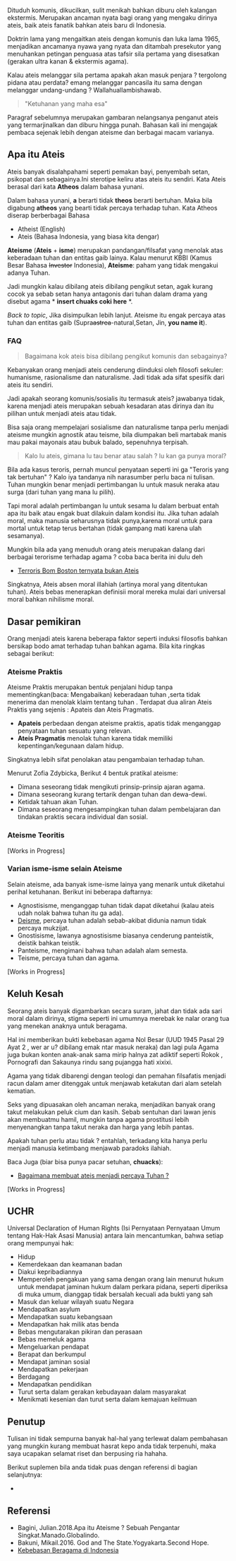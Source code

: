 Dituduh komunis, dikucilkan, sulit menikah bahkan diburu oleh kalangan ekstermis. Merupakan ancaman nyata bagi orang yang mengaku dirinya ateis,
baik ateis fanatik bahkan ateis baru di Indonesia.

Doktrin lama yang mengaitkan ateis dengan komunis dan luka lama 1965, menjadikan ancamanya nyawa yang nyata dan ditambah
presekutor yang menuhankan petingan penguasa atas tafsir sila pertama yang disesatkan (gerakan ultra kanan & ekstermis agama).

Kalau ateis melanggar sila pertama apakah akan masuk penjara ? tergolong pidana atau perdata? emang melanggar pancasila itu sama dengan melanggar undang-undang ?
Wallahuallambishawab.

> "Ketuhanan yang maha esa"

Paragraf sebelumnya merupakan gambaran nelangsanya penganut ateis yang termarjinalkan dan diburu hingga punah. Bahasan kali ini mengajak 
pembaca sejenak lebih dengan ateisme dan berbagai macam varianya.

## Apa itu Ateis

Ateis banyak disalahpahami seperti pemakan bayi, penyembah setan, psikopat dan sebagainya.Ini sterotipe keliru atas ateis itu sendiri.
Kata Ateis berasal dari kata **Atheos** dalam bahasa yunani.

Dalam bahasa yunani, **a** berarti tidak **theos** berarti bertuhan. Maka bila digabung **atheos**
yang bearti tidak percaya terhadap tuhan. Kata Atheos diserap berberbagai Bahasa 
 - Atheist (English)
 - Ateis (Bahasa Indonesia, yang biasa kita dengar) 

**Ateisme** (**Ateis** + **isme**) merupakan pandangan/filsafat yang menolak atas keberadaan tuhan dan entitas gaib lainya.
Kalau menurut KBBI (Kamus Besar Bahasa ~~Investor~~ Indonesia), **Ateisme**: paham yang tidak mengakui adanya Tuhan.

Jadi mungkin kalau dibilang ateis dibilang pengikut setan, agak kurang cocok ya sebab setan hanya antagonis dari tuhan dalam drama yang disebut agama * **insert chuaks coki here** *. 

_Back to topic_, Jika disimpulkan lebih lanjut. Ateisme itu engak percaya atas tuhan dan entitas gaib (Supra~~astrea~~-natural,Setan, Jin, **you name it**).

### FAQ
> Bagaimana kok ateis bisa dibilang pengikut komunis dan sebagainya?

Kebanyakan orang menjadi ateis cenderung diinduksi oleh filosofi sekuler: humanisme, rasionalisme dan naturalisme. Jadi tidak ada sifat spesifik dari ateis itu sendiri.

Jadi apakah seorang komunis/sosialis itu termasuk ateis? jawabanya tidak, karena menjadi ateis merupakan sebuah kesadaran atas dirinya dan itu pilihan untuk menjadi ateis atau tidak.

Bisa saja orang mempelajari sosialisme dan naturalisme tanpa perlu menjadi ateisme mungkin agnostik atau teisme, bila diumpakan beli martabak manis mau pakai mayonais atau bubuk balado, sepenuhnya terpisah.

> Kalo lu ateis, gimana lu tau benar atau salah ? lu kan ga punya moral?

Bila ada kasus teroris, pernah muncul penyataan seperti ini ga "Teroris yang tak bertuhan" ? Kalo iya tandanya nih narasumber perlu baca ni tulisan.
Tuhan mungkin benar menjadi pertimbangan lu untuk masuk neraka atau surga (dari tuhan yang mana lu pilih).

Tapi moral adalah pertimbangan lu untuk sesama lu dalam berbuat entah apa itu baik atau engak buat dilakuin dalam kondisi itu. Jika tuhan adalah moral, maka manusia seharusnya tidak punya,karena moral untuk para mortal untuk tetap terus bertahan (tidak gampang mati karena ulah sesamanya).

Mungkin bila ada yang menuduh orang ateis merupakan dalang dari berbagai terorisme terhadap agama ? coba baca berita ini dulu deh
- [Terroris Bom Boston ternyata bukan Ateis](https://www.kompasiana.com/kuswara/5528d9b66ea83460028b45b8/teroris-boston-ternyata-bukan-atheis)

Singkatnya, Ateis absen moral illahiah (artinya moral yang ditentukan tuhan). Ateis bebas menerapkan definisii moral mereka mulai dari universal moral bahkan nihilisme moral.
## Dasar pemikiran

Orang menjadi ateis karena beberapa faktor seperti induksi filosofis bahkan bersikap bodo amat terhadap tuhan bahkan agama. Bila kita ringkas sebagai berikut:

### Ateisme Praktis
Ateisme Praktis merupakan bentuk penjalani hidup tanpa mementingkan(baca: Mengabaikan) keberadaan tuhan ,serta tidak menerima dan menolak klaim tentang tuhan .
Terdapat dua aliran Ateis Praktis yang sejenis : Apateis dan Ateis Pragmatis.

- **Apateis** perbedaan dengan ateisme praktis, apatis tidak menganggap penyataan tuhan sesuatu yang relevan. 
- **Ateis Pragmatis** menolak tuhan karena tidak memiliki kepentingan/kegunaan dalam hidup.

Singkatnya lebih sifat penolakan atau pengambaian terhadap tuhan.

Menurut Zofia Zdybicka, Berikut 4 bentuk pratikal ateisme:
- Dimana seseorang tidak mengikuti prinsip-prinsip ajaran agama.
- Dimana seseorang kurang tertarik dengan tuhan dan dewa-dewi.
- Ketidak tahuan akan Tuhan.
- Dimana seseorang mengesampingkan tuhan dalam pembelajaran dan tindakan praktis secara individual dan sosial.


### Ateisme Teoritis

[Works in Progress]

### Varian isme-isme selain Ateisme

Selain ateisme, ada banyak isme-isme lainya yang menarik untuk diketahui perihal ketuhanan. Berikut ini beberapa daftarnya:

- Agnostisisme, menganggap tuhan tidak dapat diketahui (kalau ateis udah nolak bahwa tuhan itu ga ada).
- [Deisme](https://www.youtube.com/watch?v=WcTk7GkYlLg), percaya tuhan adalah sebab-akibat didunia namun tidak percaya mukzijat.
- Gnostisisme, lawanya agnostisisme biasanya cenderung panteistik, deistik bahkan teistik.
- Panteisme, mengimani bahwa tuhan adalah alam semesta.
- Teisme, percaya tuhan dan agama.

[Works in Progress]

## Keluh Kesah

Seorang ateis banyak digambarkan secara suram, jahat dan tidak ada sari moral dalam dirinya, stigma seperti ini umumnya merebak ke nalar orang tua yang menekan anaknya untuk beragama.

Hal ini memberikan bukti kebebasan agama Nol Besar (UUD 1945 Pasal 29 Ayat 2 , wer ar u? dibilang emak ntar masuk neraka) dan lagi pula Agama juga bukan konten anak-anak sama mirip halnya zat adiktif seperti Rokok , Pornografi dan Sakaunya rindu sang pujangga hati xixixi.

Agama yang tidak dibarengi dengan teologi dan pemahan filsafatis menjadi racun dalam amer ditenggak untuk menjawab ketakutan dari alam setelah kematian.

Seks yang dipuasakan oleh ancaman neraka, menjadikan banyak orang takut melakukan peluk cium dan kasih. Sebab sentuhan dari lawan jenis akan membuatmu hamil, mungkin tanpa agama prostitusi lebih menyenangkan tanpa takut neraka dan harga yang lebih pantas.

Apakah tuhan perlu atau tidak ? entahlah, terkadang kita hanya perlu menjadi manusia ketimbang menjawab paradoks ilahiah.  

Baca Juga (biar bisa punya pacar setuhan, **chuacks**):

- [Bagaimana membuat ateis menjadi percaya Tuhan ?](https://www.youtube.com/watch?v=16zKVF1W_eg)

[Works in Progress]

## UCHR
Universal Declaration of Human Rights (Isi Pernyataan Pernyataan Umum tentang Hak-Hak Asasi Manusia) antara lain mencantumkan, bahwa setiap orang mempunyai hak:

- Hidup
- Kemerdekaan dan keamanan badan
- Diakui kepribadiannya
- Memperoleh pengakuan yang sama dengan orang lain menurut hukum untuk mendapat jaminan hukum dalam perkara pidana, seperti diperiksa di muka umum, dianggap tidak bersalah kecuali ada bukti yang sah
- Masuk dan keluar wilayah suatu Negara
- Mendapatkan asylum
- Mendapatkan suatu kebangsaan
- Mendapatkan hak milik atas benda
- Bebas mengutarakan pikiran dan perasaan
- Bebas memeluk agama
- Mengeluarkan pendapat
- Berapat dan berkumpul
- Mendapat jaminan sosial
- Mendapatkan pekerjaan
- Berdagang
- Mendapatkan pendidikan
- Turut serta dalam gerakan kebudayaan dalam masyarakat
- Menikmati kesenian dan turut serta dalam kemajuan keilmuan

## Penutup

Tulisan ini tidak sempurna banyak hal-hal yang terlewat dalam pembahasan yang mungkin kurang membuat hasrat kepo anda tidak terpenuhi, maka saya ucapakan selamat riset dan berpusing ria hahaha. 

Berikut suplemen bila anda tidak puas dengan referensi di bagian selanjutnya:
- []()

## Referensi

- Bagini, Julian.2018.Apa itu Ateisme ? Sebuah Pengantar Singkat.Manado.Globalindo.
- Bakuni, Mikail.2016. God and The State.Yogyakarta.Second Hope.
- [Kebebasan Beragama di Indonesia](https://rakyatrukun.com/1303/)
